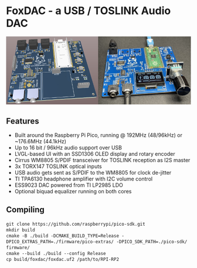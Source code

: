 # FoxDAC - a USB / TOSLINK Audio DAC

![DAC PCB](hardware/sidebyside.png)

## Features
* Built around the Raspberry Pi Pico, running @ 192MHz (48/96kHz) or ~176.6MHz (44.1kHz)
* Up to 16 bit / 96kHz audio support over USB
* LVGL-based UI with an SSD1306 OLED display and rotary encoder
* Cirrus WM8805 S/PDIF transceiver for TOSLINK reception as I2S master
* 3x TORX147 TOSLINK optical inputs
* USB audio gets sent as S/PDIF to the WM8805 for clock de-jitter
* TI TPA6130 headphone amplifier with I2C volume control
* ESS9023 DAC powered from TI LP2985 LDO
* Optional biquad equalizer running on both cores

## Compiling

```
git clone https://github.com/raspberrypi/pico-sdk.git
mkdir build
cmake -B ./build -DCMAKE_BUILD_TYPE=Release -DPICO_EXTRAS_PATH=./firmware/pico-extras/ -DPICO_SDK_PATH=./pico-sdk/ firmware/
cmake --build ./build --config Release
cp build/foxdac/foxdac.uf2 /path/to/RPI-RP2
```
